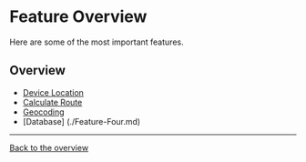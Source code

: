 # Feature Overview

Here are some of the most important features.

## Overview

- [Device Location](./Feature-One.md)
- [Calculate Route](./Feature-Two.md)
- [Geocoding](./Feature-Three.md)
- [Database] (./Feature-Four.md)

---

[Back to the overview](./../../README.md)